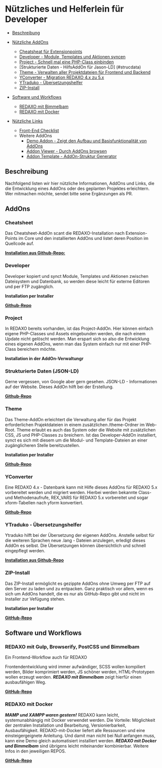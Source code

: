 # Nützliches und Helferlein für Developer

- [Beschreibung](#beschreibung)
- [Nützliche AddOns](#addons)
  - [Cheatsheat für Extensionpoints](#cheatsheet)
  - [Developer - Module, Templates und Aktionen syncen](#developer)
  - [Project - Schnell mal eine PHP-Class einbinden](#project)
  - [Strukturierte Daten - HilfsAddOn für Jason-LD] (#strucdata)
  - [Theme - Verwalten aller Projektdateien für Frontend und Backend](#theme)
  - [YConverter - Migration REDAXO 4.x zu 5.x](#yconverter)
  - [YTraduko - Übersetzungshelfer](#ytraduko)
  - [ZIP-Install](#zip)
  
- [Software und Workflows](#swork)
  - [REDAXO mit Bimmelbam](#bimmelbam)
  - [REDAXO mit Docker](#docker)

- [Nützliche Links](#)
  - [Front-End Checklist](https://github.com/thedaviddias/Front-End-Checklist)
  - Weitere AddOns 
    - [Demo Addon - Zeigt den Aufbau und Basisfunktionalität von AddOns](https://github.com/FriendsOfREDAXO/demo_addon)
    - [Addon Viewer - Durch AddOns browsen](https://github.com/gupi/addon_viewer)
    - [Addon Template - AddOn-Struktur Generator](https://redaxo.org/download/addons/template/)

<a name="beschreibung"></a>
## Beschreibung

Nachfolgend listen wir hier nützliche Informationen, AddOns und Links, die die Entwicklung eines AddOns oder des geplanten Projektes erleichtern. Wer mitmachen möchte, sendet bitte seine Ergänzungen als PR. 

<a name="addons"></a>
## AddOns

<a name="addons"></a>
### Cheatsheet

Das Cheatsheet-AddOn scant die REDAXO-Installation nach Extension-Points im Core und den installierten AddOns und listet deren Position im Quellcode auf. 

[**Installation aus Github-Repo:**](https://github.com/tbaddade/redaxo_cheatsheet)

<a name="developer"></a>
### Developer

Developer kopiert und synct Module, Templates und Aktionen zwischen Dateisystem und Datenbank, so werden diese leicht für externe Editoren und per FTP zugänglich.

**Installation per Installer**

[**Github-Repo**](https://github.com/FriendsOfREDAXO/developer)

<a name="project"></a>
### Project

In REDAXO bereits vorhanden, ist das Project-AddOn. Hier können einfach eigene PHP-Classes und Assets eingebunden werden, die nach einem Update nicht gelöscht werden. Man erspart sich so also die Entwicklung eines eigenen AddOns, wenn man das System einfach nur mit einer PHP-Class bereichern möchte. 

**Installation in der AddOn-Verwaltungr**


<a name="strucdata"></a>
### Strukturierte Daten (JSON-LD)

Gerne vergessen, von Google aber gern gesehen. JSON-LD - Informationen auf der Website. Dieses AddOn hilft bei der Erstellung. 

[**Github-Repo**](https://github.com/eaCe/strucdata)



<a name="theme"></a>
### Theme

Das Theme-AddOn erleichtert die Verwaltung aller für das Projekt erforderlichen Prajektdateien in einem zusätzlichen /theme-Ordner im Web-Root. Theme erlaubt es auch das System oder die Website mit zusätzlichen CSS, JS und PHP-Classes zu breichern. Ist das Developer-AddOn installiert, synct es sich mit diesem um die Modul- und Template-Dateien an einer zugänglicheren Stelle bereitzustellen. 

**Installation per Installer**

[**Github-Repo**](https://github.com/FriendsOfREDAXO/theme)

<a name="yconverter"></a>
### YConverter

Eine REDAXO 4.x - Datenbank kann mit Hilfe dieses AddOns für REDAXO 5.x vorbereitet werden und migriert werden. Hierbei werden bekannte Class- und Methodenaufrufe, REX_VARS für REDAXO 5.x vorbereitet und sogar xform-Tabellen nach yform konvertiert. 

[**Github-Repo**](https://github.com/yakamara/yconverter)

<a name="ytraduko"></a>
### YTraduko - Übersetzungshelfer 

Ytraduko hilft bei der Übersetzung der eigenen AddOns. Anstelle selbst für die weiteren Sprachen neue .lang - Dateien anzulegen, erledigt dieses AddOn es selbst. Die Übersetzungen können übersichtlich und schnell eingepflegt werden. 

[**Installation aus Github-Repo**](https://github.com/yakamara/ytraduko)

<a name="zip"></a>
### ZIP-Install 

Das ZIP-Install ermöglicht es gezippte AddOns ohne Umweg per FTP auf den Server zu laden und zu entpacken. Ganz praktisch vor allem, wenn es sich um AddOns handelt, die es nur als GitHub-Repo gibt und nicht im Installer zur Vefügung stehen.  

**Installation per Installer**

[**GitHub-Repo**](https://github.com/FriendsOfREDAXO/zip_install)


## Software und Workflows

<a name="bimmelbam"></a>
### REDAXO mit Gulp, Browserify, PostCSS und Bimmelbam

Ein Frontend-Workflow auch für REDAXO

Frontendentwicklung wird immer aufwändiger, SCSS wollen kompiliert werden, Bilder komprimiert werden, JS schöner werden, HTML-Prototypen wollen erzeugt werden. ***REDAXO mit Bimmelbam*** zeigt hierfür einen ausbaufähigen Weg. 

[**GitHub-Repo**](https://github.com/FriendsOfREDAXO/redaxo-mit-bimmelbam)


<a name="docker"></a>
### REDAXO mit Docker

***MAMP und XAMPP waren gestern!*** REDAXO kann leicht, systemunabhängig mit Docker verwendet werden. Die Vorteile: Möglichkeit der zentralen Installation und Bearbeitung, Versionierbarkeit, Ausbaufähigkeit. REDAXO-mit-Docker liefert alle Ressourcen und eine einsteigergeignete Anleitung. Und damit man nicht bei Null anfangen muss, kann eine Demo gleich automatisiert installiert werden. ***REDAXO mit Docker und Bimmelbam*** sind übrigens leicht miteinander kombinierbar. Weitere Infos in den jeweiligen REPOS. 

[**GitHub-Repo**](https://github.com/FriendsOfREDAXO/redaxo-mit-docker)
